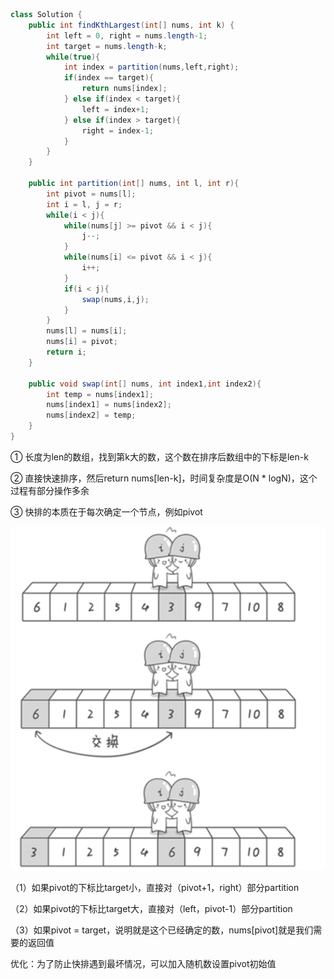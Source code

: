 ```java
class Solution {
    public int findKthLargest(int[] nums, int k) {
        int left = 0, right = nums.length-1;
        int target = nums.length-k;
        while(true){
            int index = partition(nums,left,right);
            if(index == target){
                return nums[index];
            } else if(index < target){
                left = index+1;
            } else if(index > target){
                right = index-1;
            }
        }
    }

    public int partition(int[] nums, int l, int r){
        int pivot = nums[l];
        int i = l, j = r;
        while(i < j){
            while(nums[j] >= pivot && i < j){
                j--;
            }
            while(nums[i] <= pivot && i < j){
                i++;
            }
            if(i < j){
                swap(nums,i,j);
            }
        }
        nums[l] = nums[i];
        nums[i] = pivot;
        return i;
    }

    public void swap(int[] nums, int index1,int index2){
        int temp = nums[index1];
        nums[index1] = nums[index2];
        nums[index2] = temp;
    }
}
```

① 长度为len的数组，找到第k大的数，这个数在排序后数组中的下标是len-k

② 直接快速排序，然后return nums[len-k]，时间复杂度是O(N * logN)，这个过程有部分操作多余

③ 快排的本质在于每次确定一个节点，例如pivot

![image-20210104213324711](image-20210104213324711.png)



（1）如果pivot的下标比target小，直接对（pivot+1，right）部分partition

（2）如果pivot的下标比target大，直接对（left，pivot-1）部分partition

（3）如果pivot = target，说明就是这个已经确定的数，nums[pivot]就是我们需要的返回值



优化：为了防止快排遇到最坏情况，可以加入随机数设置pivot初始值













































